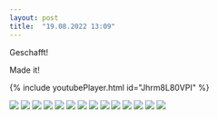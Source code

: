 ```yaml
---
layout: post
title:  "19.08.2022 13:09"
---
```


<style type="text/css">
.embed-container {
  position: relative;
  padding-bottom: 56.25%;
  height: 0;
  overflow: hidden;
  max-width: 100%;
}

.embed-container iframe, .embed-container object, .embed-container embed {
  position: absolute;
  top: 0;
  left: 0;
  width: 100%;
  height: 100%;
}
</style>

Geschafft!

Made it!

{% include youtubePlayer.html id="Jhrm8L80VPI" %}

![](/assets/photo1660910981.jpeg)
![](/assets/photo1660910981-2.jpeg)
![](/assets/photo1660910981-3.jpeg)
![](/assets/photo1660910981-4.jpeg)
![](/assets/photo1660910981-5.jpeg)
![](/assets/photo1660910981-6.jpeg)
![](/assets/photo1660910981-7.jpeg)
![](/assets/photo1660910981-8.jpeg)
![](/assets/photo1660910981-9.jpeg)
![](/assets/photo1660910982.jpeg)
![](/assets/photo1660910982-2.jpeg)
![](/assets/photo1660910982-3.jpeg)
![](/assets/photo1660910982-4.jpeg)
![](/assets/photo1660910982-5.jpeg)
